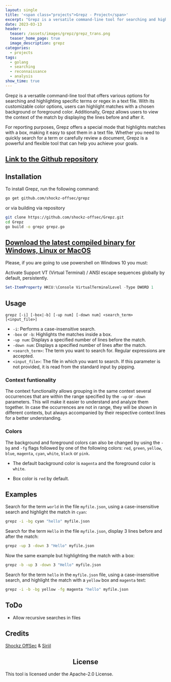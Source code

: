 ```yaml
---
layout: single
title: '<span class="projects">Grepz - Project</span>'
excerpt: "Grepz is a versatile command-line tool for searching and highlighting specific terms or regex in a text file. Its customizable color options and ability to display lines before and after a match provide context, and it also offers a special reporting mode that highlights matches with a box."
date: 2023-03-13
header:
  teaser: /assets/images/grepz/grepz_trans.png
  teaser_home_page: true
  image_description: grepz
categories:
  - projects
tags:  
  - golang
  - searching
  - reconnaissance
  - analysis
show_time: true
---
```


Grepz is a versatile command-line tool that offers various options for searching and highlighting specific terms or regex in a text file. With its customizable color options, users can highlight matches with a chosen background or foreground color. Additionally, Grepz allows users to view the context of the match by displaying the lines before and after it.

For reporting purposes, Grepz offers a special mode that highlights matches with a box, making it easy to spot them in a text file. Whether you need to quickly search for a term or carefully review a document, Grepz is a powerful and flexible tool that can help you achieve your goals.

## [Link to the Github repository](https://github.com/shockz-offsec/Grepz)

## Installation
To install Grepz, run the following command:

```bash
go get github.com/shockz-offsec/grepz
```
or via building via repository
```bash
git clone https://github.com/shockz-offsec/Grepz.git
cd Grepz
go build -o grepz grepz.go
```

## [Download the latest compiled binary for Windows, Linux or MacOS](https://github.com/shockz-offsec/Grepz/releases)

Please, if you are going to use powershell on Windows 10 you must:

Activate Support VT (Virtual Terminal) / ANSI escape sequences globally by default, persistently.

```powershell
Set-ItemProperty HKCU:\Console VirtualTerminalLevel -Type DWORD 1
```

## Usage

```
grepz [-i] [-box|-b] [-up num] [-down num] <search_term> [<input_file>]
```

* `-i`: Performs a case-insensitive search.
* `-box` or `-b`: Highlights the matches inside a box.
* `-up num`: Displays a specified number of lines before the match.
* `-down num`: Displays a specified number of lines after the match.
* `<search_term>`: The term you want to search for. Regular expressions are accepted.
* `<input_file>`: The file in which you want to search. If this parameter is not provided, it is read from the standard input by pipping.

### Context funtionality

The context functionality allows grouping in the same context several occurrences that are within the range specified by the `-up` or `-down` parameters. This will make it easier to understand and analyze them together. In case the occurrences are not in range, they will be shown in different contexts, but always accompanied by their respective context lines for a better understanding.

### Colors

The background and foreground colors can also be changed by using the `-bg` and `-fg` flags followed by one of the following colors: `red`, `green`, `yellow`, `blue`, `magenta`, `cyan`, `white`, `black` or `pink`.

* The default background color is `magenta` and the foreground color is `white`.

* Box color is `red` by default.

## Examples

Search for the term `world` in the file `myfile.json`, using a case-insensitive search and highlight the match in `cyan`:

```bash
grepz -i -bg cyan "hello" myfile.json
```
<script async id="asciicast-Ic8TQu5ZsthyYPbFMJfwCi5p6" src="https://asciinema.org/a/Ic8TQu5ZsthyYPbFMJfwCi5p6.js"></script>

Search for the term `Hello` in the file `myfile.json`, display 3 lines before and after the match:

```bash
grepz -up 3 -down 3 "Hello" myfile.json
```

<script async id="asciicast-2rjbKqRBlrHtBsYJTRdxGiVsJ" src="https://asciinema.org/a/2rjbKqRBlrHtBsYJTRdxGiVsJ.js"></script>

Now the same example but highlighting the match with a box:

```bash
grepz -b -up 3 -down 3 "Hello" myfile.json
```

<script async id="asciicast-Olz4QnpNFofOfHha0di7FYfeb" src="https://asciinema.org/a/Olz4QnpNFofOfHha0di7FYfeb.js"></script>

Search for the term `hello` in the `myfile.json` file, using a case-insensitive search, and highlight the match with a `yellow` box and `magenta` text:

```bash
grepz -i -b -bg yellow -fg magenta "hello" myfile.json
```

<script async id="asciicast-uuUia0T9FzvTEQpE5axiRHzRP" src="https://asciinema.org/a/uuUia0T9FzvTEQpE5axiRHzRP.js"></script>

## ToDo

- Allow recursive searches in files

## Credits

[Shockz OffSec](https://github.com/shockz-offsec) & [Siriil](https://github.com/siriil)

<div align="center">
  <h2>License</h2>
</div>

This tool is licensed under the Apache-2.0 License.